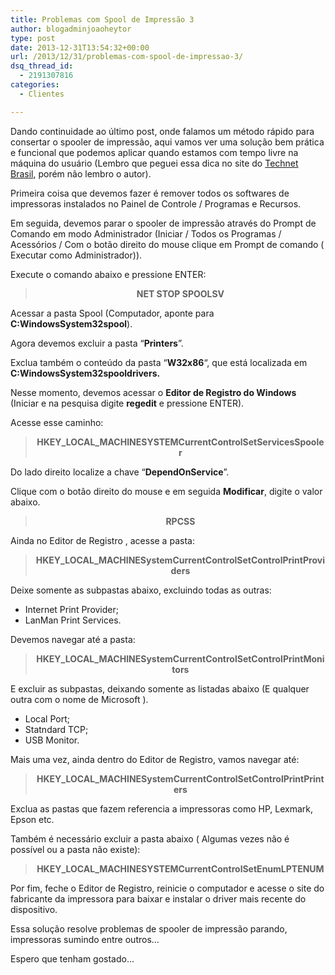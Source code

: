 ```yaml
---
title: Problemas com Spool de Impressão 3
author: blogadminjoaoheytor
type: post
date: 2013-12-31T13:54:32+00:00
url: /2013/12/31/problemas-com-spool-de-impressao-3/
dsq_thread_id:
  - 2191307816
categories:
  - Clientes

---
```

Dando continuidade ao último post, onde falamos um método rápido para consertar o spooler de impressão, aqui vamos ver uma solução bem prática e funcional que podemos aplicar quando estamos com tempo livre na máquina do usuário (Lembro que peguei essa dica no site do <a href="http://www.microsoft.com/brasil/technet/default.mspx" target="_blank" class="broken_link">Technet Brasil</a>, porém não lembro o autor).

Primeira coisa que devemos fazer é remover todos os softwares de impressoras instalados no Painel de Controle / Programas e Recursos.

Em seguida, devemos parar o spooler de impressão através do Prompt de Comando em modo Administrador (Iniciar / Todos os Programas / Acessórios / Com o botão direito do mouse clique em Prompt de comando ( Executar como Administrador)).

Execute o comando abaixo e pressione ENTER:

> <p align="center">
>   <b>NET STOP SPOOLSV</b>
> </p>

Acessar a pasta Spool (Computador, aponte para **C:WindowsSystem32spool**).

Agora devemos excluir a pasta “**Printers**”.

Exclua também o conteúdo da pasta &#8220;**W32x86**&#8220;, que está localizada em **C:WindowsSystem32spooldrivers.**

Nesse momento, devemos acessar o **Editor de Registro do Windows** (Iniciar e na pesquisa digite **regedit** e pressione ENTER).

Acesse esse caminho:

> <p style="text-align: center">
>   <strong>HKEY_LOCAL_MACHINESYSTEMCurrentControlSetServicesSpooler</strong>
> </p>

Do lado direito localize a chave “**DependOnService**”.

Clique com o botão direito do mouse e em seguida **Modificar**, digite o valor abaixo.

> <p style="text-align: center">
>   <strong>RPCSS</strong>
> </p>

Ainda no Editor de Registro , acesse a pasta:

> <p style="text-align: center">
>   <strong>HKEY_LOCAL_MACHINESystemCurrentControlSetControlPrintProviders</strong>
> </p>

Deixe somente as subpastas abaixo, excluindo todas as outras:

  * Internet Print Provider;
  * LanMan Print Services.

Devemos navegar até a pasta:

> <p style="text-align: center">
>   <strong>HKEY_LOCAL_MACHINESystemCurrentControlSetControlPrintMonitors</strong>
> </p>

E excluir as subpastas, deixando somente as listadas abaixo (E qualquer outra com o nome de Microsoft ).

  * Local Port;
  * Statndard TCP;
  * USB Monitor.

Mais uma vez, ainda dentro do Editor de Registro, vamos navegar até:

> <p style="text-align: center">
>   <strong>HKEY_LOCAL_MACHINESystemCurrentControlSetControlPrintPrinters</strong>
> </p>

Exclua as pastas que fazem referencia a impressoras como HP, Lexmark, Epson etc.

Também é necessário excluir a pasta abaixo ( Algumas vezes não é possível ou a pasta não existe):

> <p style="text-align: center">
>   <strong>HKEY_LOCAL_MACHINESYSTEMCurrentControlSetEnumLPTENUM</strong>
> </p>

Por fim, feche o Editor de Registro, reinicie o computador e acesse o site do fabricante da impressora para baixar e instalar o driver mais recente do dispositivo.

Essa solução resolve problemas de spooler de impressão parando, impressoras sumindo entre outros&#8230;

Espero que tenham gostado&#8230;